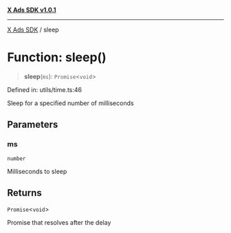 [**X Ads SDK v1.0.1**](../README.md)

***

[X Ads SDK](../globals.md) / sleep

# Function: sleep()

> **sleep**(`ms`): `Promise`\<`void`\>

Defined in: utils/time.ts:46

Sleep for a specified number of milliseconds

## Parameters

### ms

`number`

Milliseconds to sleep

## Returns

`Promise`\<`void`\>

Promise that resolves after the delay
